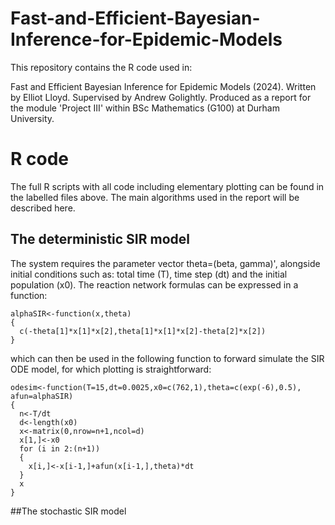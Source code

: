 # Fast-and-Efficient-Bayesian-Inference-for-Epidemic-Models
This repository contains the R code used in:

Fast and Efficient Bayesian Inference for Epidemic Models (2024). Written by Elliot Lloyd. Supervised by Andrew Golightly. Produced as a report for the module 'Project III' within BSc Mathematics (G100) at Durham University.

# R code
The full R scripts with all code including elementary plotting can be found in the labelled files above. The main algorithms used in the report will be described here.

## The deterministic SIR model

The system requires the parameter vector theta=(beta, gamma)', alongside initial conditions such as: total time (T), time step (dt) and the initial population (x0). The reaction network formulas can be expressed in a function:
```
alphaSIR<-function(x,theta)
{
  c(-theta[1]*x[1]*x[2],theta[1]*x[1]*x[2]-theta[2]*x[2])
}
```
which can then be used in the following function to forward simulate the SIR ODE model, for which plotting is straightforward:
```
odesim<-function(T=15,dt=0.0025,x0=c(762,1),theta=c(exp(-6),0.5), afun=alphaSIR)
{
  n<-T/dt
  d<-length(x0)
  x<-matrix(0,nrow=n+1,ncol=d)
  x[1,]<-x0 
  for (i in 2:(n+1)) 
  {
    x[i,]<-x[i-1,]+afun(x[i-1,],theta)*dt
  }
  x
}
```

##The stochastic SIR model

